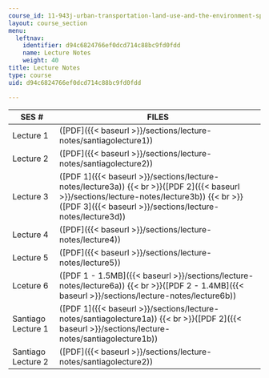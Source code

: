 ```yaml
---
course_id: 11-943j-urban-transportation-land-use-and-the-environment-spring-2002
layout: course_section
menu:
  leftnav:
    identifier: d94c6824766ef0dcd714c88bc9fd0fdd
    name: Lecture Notes
    weight: 40
title: Lecture Notes
type: course
uid: d94c6824766ef0dcd714c88bc9fd0fdd

---
```


| SES # | FILES |
| --- | --- |
| Lecture 1 | ([PDF]({{< baseurl >}}/sections/lecture-notes/santiagolecture1)) |
| Lecture 2 | ([PDF]({{< baseurl >}}/sections/lecture-notes/santiagolecture2)) |
| Lecture 3 | ([PDF 1]({{< baseurl >}}/sections/lecture-notes/lecture3a))  {{< br >}}([PDF 2]({{< baseurl >}}/sections/lecture-notes/lecture3b))  {{< br >}}([PDF 3]({{< baseurl >}}/sections/lecture-notes/lecture3d)) |
| Lecture 4 | ([PDF]({{< baseurl >}}/sections/lecture-notes/lecture4)) |
| Lecture 5 | ([PDF]({{< baseurl >}}/sections/lecture-notes/lecture5)) |
| Lceture 6 | ([PDF 1 - 1.5MB]({{< baseurl >}}/sections/lecture-notes/lecture6a))  {{< br >}}([PDF 2 - 1.4MB]({{< baseurl >}}/sections/lecture-notes/lecture6b)) |
| Santiago Lecture 1 | ([PDF 1]({{< baseurl >}}/sections/lecture-notes/santiagolecture1a))  {{< br >}}([PDF 2]({{< baseurl >}}/sections/lecture-notes/santiagolecture1b)) |
| Santiago Lecture 2 | ([PDF]({{< baseurl >}}/sections/lecture-notes/santiagolecture2))